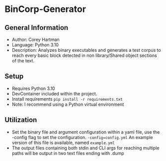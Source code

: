 # BinCorp-Generator

## General Information
- Author: Corey Hartman
- Language: Python 3.10
- Description: Analyzes binary executables and generates a test corpus to reach every basic block detected in non library/Shared object sections of the text.

## Setup
- Requires Python 3.10
- DevContainer included within the project.
- Install requirements ```pip install -r requirements.txt```
- Note: I recommend using a Python virtual environment

## Utilization
- Set the binary file and argument configuration within a yaml file, use the -config flag to set the configuration. ```-config=config.yml``` An example version of this file is available, named ```example.yml```
- The output files containing both stdin and CLI args for reaching multiple paths will be output in two text files ending with .dump


